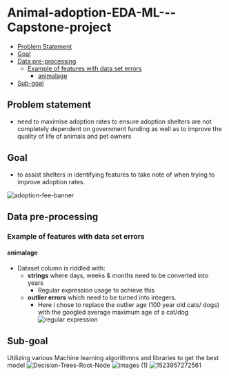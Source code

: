 # Animal-adoption-EDA-ML---Capstone-project
- [Problem Statement](https://github.com/lolasery/Animal-adoption-EDA-ML---Capstone-project/blob/main/README.md#problem-statement)
- [Goal](https://github.com/lolasery/Animal-adoption-EDA-ML---Capstone-project/blob/main/README.md#goal)
- [Data pre-processing](https://github.com/lolasery/Animal-adoption-EDA-ML---Capstone-project/blob/main/README.md#data-pre-processing)
   - [Example of features with data set errors](https://github.com/lolasery/Animal-adoption-EDA-ML---Capstone-project/blob/main/README.md#example-of-features-with-data-set-errors)
      - [animalage](https://github.com/lolasery/Animal-adoption-EDA-ML---Capstone-project/blob/main/README.md#animalage)
- [Sub-goal](https://github.com/lolasery/Animal-adoption-EDA-ML---Capstone-project/blob/main/README.md#sub-goal)

## Problem statement
- need to maximise adoption rates to ensure adoption shelters are not completely dependent on government funding as well as to improve the quality of life of animals and pet owners
## Goal
- to assist shelters in identifying features to take note of when trying to improve adoption rates.

![adoption-fee-banner](https://user-images.githubusercontent.com/78312050/123228543-17c25b00-d508-11eb-85fd-d3ca3396b6a8.jpg)

## Data pre-processing
### Example of features with data set errors
#### animalage
- Dataset column is riddled with:
   - **strings** where days, weeks & months need to be converted into years
      - Regular expression usage to achieve this
   - **outlier errors** which need to be turned into integers.
      - Here i chose to replace the outlier age (100 year old cats/ dogs) with the googled average maximum age of a cat/dog
![regular expression](https://user-images.githubusercontent.com/78312050/124397544-f7ce3b00-dd42-11eb-8568-a1306e6e95d2.PNG)

## Sub-goal
Utilizing various Machine learning algorithmns and libraries to get the best model 
![Decision-Trees-Root-Node](https://user-images.githubusercontent.com/78312050/123955411-27481500-d9dc-11eb-91a8-321f66414e67.png)
![images (1)](https://user-images.githubusercontent.com/78312050/123228726-44767280-d508-11eb-91d5-7b23c811a19c.png)
![1523957272561](https://user-images.githubusercontent.com/78312050/123955599-637b7580-d9dc-11eb-9368-b50355d5b7fb.jpg)


